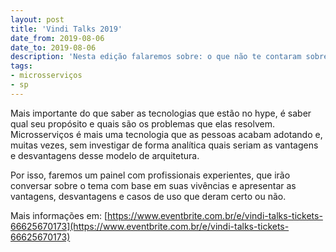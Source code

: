 ```yaml
---
layout: post
title: 'Vindi Talks 2019'
date_from: 2019-08-06
date_to: 2019-08-06
description: 'Nesta edição falaremos sobre: o que não te contaram sobre microsserviços.'
tags:
- microsserviços
- sp
---
```


Mais importante do que saber as tecnologias que estão no hype, é saber qual seu propósito e quais são os problemas que elas resolvem. Microsserviços é mais uma tecnologia que as pessoas acabam adotando e, muitas vezes, sem investigar de forma analítica quais seriam as vantagens e desvantagens desse modelo de arquitetura.

Por isso, faremos um painel com profissionais experientes, que irão conversar sobre o tema com base em suas vivências e apresentar as vantagens, desvantagens e casos de uso que deram certo ou não.

Mais informações em: [https://www.eventbrite.com.br/e/vindi-talks-tickets-66625670173](https://www.eventbrite.com.br/e/vindi-talks-tickets-66625670173)
